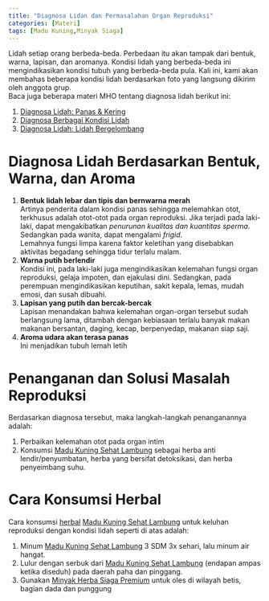 ```yaml
---
title: "Diagnosa Lidan dan Permasalahan Organ Reproduksi"
categories: [Materi]
tags: [Madu Kuning,Minyak Siaga]
---
```


<div class="paraph">Lidah setiap orang berbeda-beda. Perbedaan itu akan tampak dari bentuk, warna, lapisan, dan aromanya. Kondisi lidah yang berbeda-beda ini mengindikasikan kondisi tubuh yang berbeda-beda pula. Kali ini, kami akan membahas beberapa kondisi lidah berdasarkan foto yang langsung dikirim oleh anggota grup.</div>

<div class="paraph">Baca juga beberapa materi MHO tentang diagnosa lidah berikut ini:</div>

<ol>
<li><a href="/posts/diagnosa-lidah-panas-kering-6u1">Diagnosa Lidah: Panas & Kering</a></li>
<li><a href="/posts/diagnosa-berbagai-kondisi-lidah-r79">Diagnosa Berbagai Kondisi Lidah</a></li>
<li><a href="/posts/diagnosa-lidah-bergelombang-x30">Diagnosa Lidah: Lidah Bergelombang</a></li>
</ol>

<h1>Diagnosa Lidah Berdasarkan Bentuk, Warna, dan Aroma</h1>

<ol><li><b>Bentuk lidah lebar dan tipis dan bernwarna merah</b>
        <div class="paraph">Artinya penderita dalam kondisi panas sehingga melemahkan otot, terkhusus adalah otot-otot pada organ reproduksi. Jika terjadi pada laki-laki, dapat mengakibatkan <i>penurunan kualitas dan kuantitas sperma</i>. Sedangkan pada wanita, dapat mengalami <i>frigid</i>.</div>
        <div class="paraph">Lemahnya fungsi limpa karena faktor keletihan yang disebabkan aktivitas begadang sehingga tidur terlalu malam.</div></li>
    <li><b>Warna putih berlendir</b>
        <div class="paraph">Kondisi ini, pada laki-laki juga mengindikasikan kelemahan fungsi organ reproduksi, gelaja impoten, dan ejakulasi dini. Sedangkan, pada perempuan mengindikasikan keputihan, sakit kepala, lemas, mudah emosi, dan susah dibuahi.</div></li>
    <li><b>Lapisan yang putih dan bercak-bercak</b>
        <div class="paraph">Lapisan menandakan bahwa kelemahan organ-organ tersebut sudah berlangsung lama, ditambah dengan kebiasaan terlalu banyak makan makanan bersantan, daging, kecap, berpenyedap, makanan siap saji.</div></li>
    <li><b>Aroma udara akan terasa panas</b>
        <div class="paraph">Ini menjadikan tubuh lemah letih</div></li></ol>

<h1>Penanganan dan Solusi Masalah Reproduksi</h1>

<div class="paraph">Berdasarkan diagnosa tersebut, maka langkah-langkah penanganannya adalah:</div>

<ol><li>Perbaikan kelemahan otot pada organ intim</li>
    <li>Konsumsi <a href="/posts/madu-kuning-sehat-lambung-wk6" title="Madu Kuning Sehat Lambung">Madu Kuning Sehat Lambung</a> sebagai herba anti lendir/penyumbatan, herba yang bersifat detoksikasi, dan herba penyeimbang suhu.</li>
    </ol>

<h1>Cara Konsumsi Herbal</h1>

<div class="paraph">Cara konsumsi <a href="/categories/produk">herbal</a> <a href="/posts/madu-kuning-sehat-lambung-wk6" title="Madu Kuning Sehat Lambung">Madu Kuning Sehat Lambung</a> untuk keluhan reproduksi dengan kondisi lidah seperti di atas adalah:</div>
    <ol><li>Minum <a href="/posts/madu-kuning-sehat-lambung-wk6" title="Madu Kuning Sehat Lambung">Madu Kuning Sehat Lambung</a> 3 SDM 3x sehari, lalu minum air hangat.</li>
        <li>Lulur dengan serbuk dari <a href="/posts/madu-kuning-sehat-lambung-wk6" title="Madu Kuning Sehat Lambung">Madu Kuning Sehat Lambung</a> (endapan ampas ketika diseduh) pada daerah paha dan pinggang.</li>
        <li>Gunakan <a href="/posts/minyak-herba-siaga-premium-2tm" title="Minyak Herba Siaga Premium">Minyak Herba Siaga Premium</a> untuk oles di wilayah betis, bagian dada dan punggung</li></ol>
        